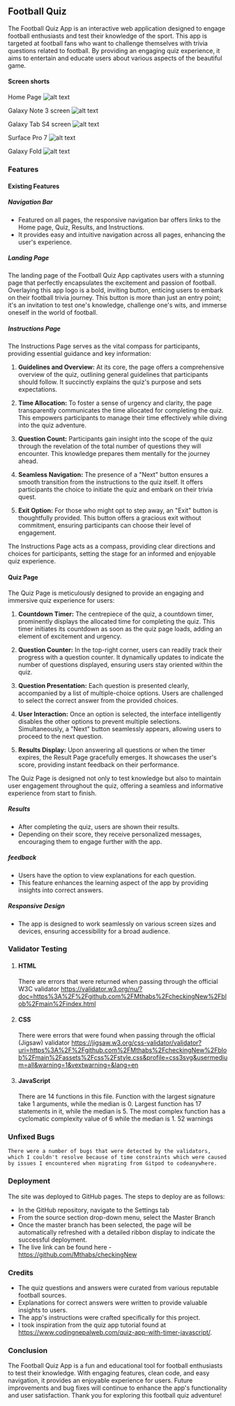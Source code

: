 ## Football Quiz

The Football Quiz App is an interactive web application designed to engage football enthusiasts and test their knowledge of the sport. This app is targeted at football fans who want to challenge themselves with trivia questions related to football. By providing an engaging quiz experience, it aims to entertain and educate users about various aspects of the beautiful game.
 

#### Screen shorts

Home Page
 ![alt text](https://github.com/Mthabs/checkingNew/blob/main/assets/images/homepage.png?raw=true)

Galaxy Note 3 screen
 ![alt text](https://github.com/Mthabs/checkingNew/blob/main/assets/images/galaxynote3.png?raw=true)

Galaxy Tab S4 screen 
![alt text](https://github.com/Mthabs/checkingNew/blob/main/assets/images/galaxytabs4.png?raw=true)

 Surface Pro 7
![alt text](https://github.com/Mthabs/checkingNew/blob/main/assets/images/surfacepro7.png?raw=true)

 Galaxy Fold
![alt text](https://github.com/Mthabs/checkingNew/blob/main/assets/images/galaxyfold.png?raw=true)


### Features

#### Existing Features

##### Navigation Bar

- Featured on all pages, the responsive navigation bar offers links to the Home page, Quiz, Results, and Instructions.
- It provides easy and intuitive navigation across all pages, enhancing the user's experience.

##### Landing Page

The landing page of the Football Quiz App captivates users with a stunning page that perfectly encapsulates the excitement and passion of football. Overlaying this app logo is a bold, inviting button, enticing users to embark on their football trivia journey. This button is more than just an entry point; it's an invitation to test one's knowledge, challenge one's wits, and immerse oneself in the world of football.


##### Instructions Page

The Instructions Page serves as the vital compass for participants, providing essential guidance and key information:

1.	**Guidelines and Overview:** At its core, the page offers a comprehensive overview of the quiz, outlining general guidelines that participants should follow. It succinctly explains the quiz's purpose and sets expectations.

2.	**Time Allocation:** To foster a sense of urgency and clarity, the page transparently communicates the time allocated for completing the quiz. This empowers participants to manage their time effectively while diving into the quiz adventure.

3.	**Question Count:** Participants gain insight into the scope of the quiz through the revelation of the total number of questions they will encounter. This knowledge prepares them mentally for the journey ahead.

4.	**Seamless Navigation:** The presence of a "Next" button ensures a smooth transition from the instructions to the quiz itself. It offers participants the choice to initiate the quiz and embark on their trivia quest.

5.	**Exit Option:** For those who might opt to step away, an "Exit" button is thoughtfully provided. This button offers a gracious exit without commitment, ensuring participants can choose their level of engagement.

The Instructions Page acts as a compass, providing clear directions and choices for participants, setting the stage for an informed and enjoyable quiz experience. 

#### Quiz Page

The Quiz Page is meticulously designed to provide an engaging and immersive quiz experience for users:

1.	**Countdown Timer:** The centrepiece of the quiz, a countdown timer, prominently displays the allocated time for completing the quiz. This timer initiates its countdown as soon as the quiz page loads, adding an element of excitement and urgency.

2.	**Question Counter:** In the top-right corner, users can readily track their progress with a question counter. It dynamically updates to indicate the number of questions displayed, ensuring users stay oriented within the quiz.

3.	**Question Presentation:** Each question is presented clearly, accompanied by a list of multiple-choice options. Users are challenged to select the correct answer from the provided choices.

4.	**User Interaction:** Once an option is selected, the interface intelligently disables the other options to prevent multiple selections. Simultaneously, a "Next" button seamlessly appears, allowing users to proceed to the next question.

5.	**Results Display:** Upon answering all questions or when the timer expires, the Result Page gracefully emerges. It showcases the user's score, providing instant feedback on their performance.

The Quiz Page is designed not only to test knowledge but also to maintain user engagement throughout the quiz, offering a seamless and informative experience from start to finish.

##### Results

- After completing the quiz, users are shown their results.
- Depending on their score, they receive personalized messages, encouraging them to engage further with the app.

##### feedback

- Users have the option to view explanations for each question.
- This feature enhances the learning aspect of the app by providing insights into correct answers.

##### Responsive Design

- The app is designed to work seamlessly on various screen sizes and devices, ensuring accessibility for a broad audience.


### Validator Testing

1. #### HTML

    There are errors that were returned when passing through the official W3C validator
    https://validator.w3.org/nu/?doc=https%3A%2F%2Fgithub.com%2FMthabs%2FcheckingNew%2Fblob%2Fmain%2Findex.html

2. #### CSS

    There were errors that were found when passing through the official (Jigsaw) validator
    https://jigsaw.w3.org/css-validator/validator?uri=https%3A%2F%2Fgithub.com%2FMthabs%2FcheckingNew%2Fblob%2Fmain%2Fassets%2Fcss%2Fstyle.css&profile=css3svg&usermedium=all&warning=1&vextwarning=&lang=en

3. #### JavaScript

    There are 14 functions in this file.
    Function with the largest signature take 1 arguments, while the median is 0.
    Largest function has 17 statements in it, while the median is 5.
    The most complex function has a cyclomatic complexity value of 6 while the median is 1.
    52 warnings

### Unfixed Bugs

    There were a number of bugs that were detected by the validators, which I couldn't resolve because of time constraints which were caused by issues I encountered when migrating from Gitpod to codeanywhere.

### Deployment

The site was deployed to GitHub pages. The steps to deploy are as follows:

- In the GitHub repository, navigate to the Settings tab
- From the source section drop-down menu, select the Master Branch
- Once the master branch has been selected, the page will be automatically refreshed with a detailed ribbon display to indicate the successful deployment.
- The live link can be found here - https://github.com/Mthabs/checkingNew

### Credits

- The quiz questions and answers were curated from various reputable football sources.
- Explanations for correct answers were written to provide valuable insights to users.
- The app's instructions were crafted specifically for this project.
- I took inspiration from the quiz app tutorial found at https://www.codingnepalweb.com/quiz-app-with-timer-javascript/.


### Conclusion

The Football Quiz App is a fun and educational tool for football enthusiasts to test their knowledge. With engaging features, clean code, and easy navigation, it provides an enjoyable experience for users. Future improvements and bug fixes will continue to enhance the app's functionality and user satisfaction. Thank you for exploring this football quiz adventure!

